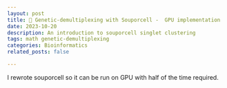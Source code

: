 ```yaml
---
layout: post
title: 📢 Genetic-demultiplexing with Souporcell -  GPU implementation
date: 2023-10-20
description: An introduction to souporcell singlet clustering 
tags: math genetic-demultiplexing
categories: Bioinformatics
related_posts: false

---
```

I rewrote souporcell so it can be run on GPU with half of the time required. 

